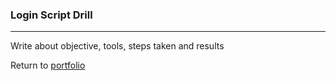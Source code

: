 ### Login Script Drill
***

Write about objective, tools, steps taken and results
 
 
Return to [portfolio](/Portfolio) 
